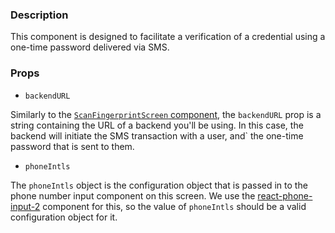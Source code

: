 ### Description

This component is designed to facilitate a verification of a credential using a one-time password delivered via SMS.

### Props
* `backendURL`

Similarly to the [`ScanFingerprintScreen` component](https://github.com/kiva/ssi-wizard-sdk/tree/main/create-ssirius-standalone/template/src/preBuilt/ScanFingerprintScreen), the `backendURL` prop is a string containing the URL of a backend you'll be using. In this case, the backend will initiate the SMS transaction with a user, and` the one-time password that is sent to them.

* `phoneIntls`

The `phoneIntls` object is the configuration object that is passed in to the phone number input component on this screen. We use the [react-phone-input-2](https://www.npmjs.com/package/react-phone-input-2) component for this, so the value of `phoneIntls` should be a valid configuration object for it.